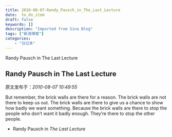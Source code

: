 ```yaml
---
title: 2010-08-07-Randy_Pausch_in_The_Last_Lecture
date:  to_do_item
draft: false
keywords: []
description: "Imported from Sina Blog"
tags: ["新浪博客"]
categories: 
    - "日记本"
---
```

Randy Pausch in The Last Lecture
## Randy Pausch in The Last Lecture

 原文发布于：*2010-08-07 10:49:55*

But remember, the brick walls are there for a reason. The brick
walls are not there to keep us out. The brick walls are there to
give us a chance to show how badly we want something. Because the
brick walls are there to stop the people who don’t want it badly
enough. They’re there to stop the other people.

- Randy Pausch in *The Last Lecture*


